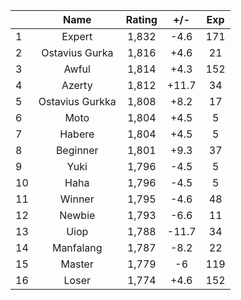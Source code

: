 | |Name|Rating|+/-|Exp|
|-|:--:|:----:|:-:|:-:|
|1|Expert|1,832|-4.6|171|
|2|Ostavius Gurka|1,816|+4.6|21|
|3|Awful|1,814|+4.3|152|
|4|Azerty|1,812|+11.7|34|
|5|Ostavius Gurkka|1,808|+8.2|17|
|6|Moto|1,804|+4.5|5|
|7|Habere|1,804|+4.5|5|
|8|Beginner|1,801|+9.3|37|
|9|Yuki|1,796|-4.5|5|
|10|Haha|1,796|-4.5|5|
|11|Winner|1,795|-4.6|48|
|12|Newbie|1,793|-6.6|11|
|13|Uiop|1,788|-11.7|34|
|14|Manfalang|1,787|-8.2|22|
|15|Master|1,779|-6|119|
|16|Loser|1,774|+4.6|152|
